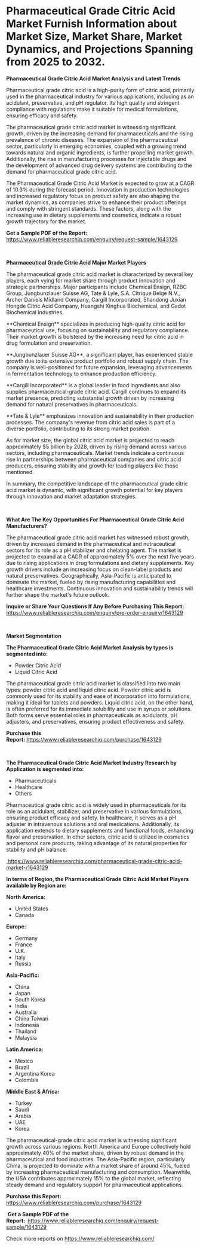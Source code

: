 <p><h1>Pharmaceutical Grade Citric Acid Market Furnish Information about Market Size, Market Share, Market Dynamics, and Projections Spanning from 2025 to 2032.</h1></p><p><strong>Pharmaceutical Grade Citric Acid Market Analysis and Latest Trends</strong></p>
<p><p>Pharmaceutical grade citric acid is a high-purity form of citric acid, primarily used in the pharmaceutical industry for various applications, including as an acidulant, preservative, and pH regulator. Its high quality and stringent compliance with regulations make it suitable for medical formulations, ensuring efficacy and safety.</p><p>The pharmaceutical grade citric acid market is witnessing significant growth, driven by the increasing demand for pharmaceuticals and the rising prevalence of chronic diseases. The expansion of the pharmaceutical sector, particularly in emerging economies, coupled with a growing trend towards natural and organic ingredients, is further propelling market growth. Additionally, the rise in manufacturing processes for injectable drugs and the development of advanced drug delivery systems are contributing to the demand for pharmaceutical grade citric acid.</p><p>The Pharmaceutical Grade Citric Acid Market is expected to grow at a CAGR of 10.3% during the forecast period. Innovation in production technologies and increased regulatory focus on product safety are also shaping the market dynamics, as companies strive to enhance their product offerings and comply with stringent standards. These factors, along with the increasing use in dietary supplements and cosmetics, indicate a robust growth trajectory for the market.</p></p>
<p><strong>Get a Sample PDF of the Report:&nbsp;</strong> <a href="https://www.reliableresearchiq.com/enquiry/request-sample/1643129?utm_campaign=1087&utm_medium=2&utm_source=Github&utm_content=ia&utm_term=12012025&utm_id=pharmaceutical-grade-citric-acid">https://www.reliableresearchiq.com/enquiry/request-sample/1643129</a></p>
<p>&nbsp;</p>
<p><strong>Pharmaceutical Grade Citric Acid Major Market Players</strong></p>
<p><p>The pharmaceutical grade citric acid market is characterized by several key players, each vying for market share through product innovation and strategic partnerships. Major participants include Chemical Ensign, RZBC Group, Jungbunzlauer Suisse AG, Tate & Lyle, S.A. Citrique Belge N.V., Archer Daniels Midland Company, Cargill Incorporated, Shandong Juxian Hongde Citric Acid Company, Huangshi Xinghua Biochemical, and Gadot Biochemical Industries.</p><p>**Chemical Ensign** specializes in producing high-quality citric acid for pharmaceutical use, focusing on sustainability and regulatory compliance. Their market growth is bolstered by the increasing need for citric acid in drug formulation and preservation.</p><p>**Jungbunzlauer Suisse AG**, a significant player, has experienced stable growth due to its extensive product portfolio and robust supply chain. The company is well-positioned for future expansion, leveraging advancements in fermentation technology to enhance production efficiency.</p><p>**Cargill Incorporated** is a global leader in food ingredients and also supplies pharmaceutical-grade citric acid. Cargill continues to expand its market presence, predicting substantial growth driven by increasing demand for natural preservatives in pharmaceuticals.</p><p>**Tate & Lyle** emphasizes innovation and sustainability in their production processes. The company's revenue from citric acid sales is part of a diverse portfolio, contributing to its strong market position.</p><p>As for market size, the global citric acid market is projected to reach approximately $5 billion by 2028, driven by rising demand across various sectors, including pharmaceuticals. Market trends indicate a continuous rise in partnerships between pharmaceutical companies and citric acid producers, ensuring stability and growth for leading players like those mentioned.</p><p>In summary, the competitive landscape of the pharmaceutical grade citric acid market is dynamic, with significant growth potential for key players through innovation and market adaptation strategies.</p></p>
<p>&nbsp;</p>
<p><strong>What Are The Key Opportunities For Pharmaceutical Grade Citric Acid Manufacturers?</strong></p>
<p><p>The pharmaceutical grade citric acid market has witnessed robust growth, driven by increased demand in the pharmaceutical and nutraceutical sectors for its role as a pH stabilizer and chelating agent. The market is projected to expand at a CAGR of approximately 5% over the next five years due to rising applications in drug formulations and dietary supplements. Key growth drivers include an increasing focus on clean-label products and natural preservatives. Geographically, Asia-Pacific is anticipated to dominate the market, fueled by rising manufacturing capabilities and healthcare investments. Continuous innovation and sustainability trends will further shape the market's future outlook.</p></p>
<p><strong>Inquire or Share Your Questions If Any Before Purchasing This Report:</strong> <a href="https://www.reliableresearchiq.com/enquiry/pre-order-enquiry/1643129?utm_campaign=1087&utm_medium=2&utm_source=Github&utm_content=ia&utm_term=12012025&utm_id=pharmaceutical-grade-citric-acid">https://www.reliableresearchiq.com/enquiry/pre-order-enquiry/1643129</a></p>
<p>&nbsp;</p>
<p><strong>Market Segmentation</strong></p>
<p><strong>The Pharmaceutical Grade Citric Acid Market Analysis by types is segmented into:</strong></p>
<p><ul><li>Powder Citric Acid</li><li>Liquid Citric Acid</li></ul></p>
<p><p>The pharmaceutical grade citric acid market is classified into two main types: powder citric acid and liquid citric acid. Powder citric acid is commonly used for its stability and ease of incorporation into formulations, making it ideal for tablets and powders. Liquid citric acid, on the other hand, is often preferred for its immediate solubility and use in syrups or solutions. Both forms serve essential roles in pharmaceuticals as acidulants, pH adjusters, and preservatives, ensuring product effectiveness and safety.</p></p>
<p><strong>Purchase this Report:&nbsp;</strong><a href="https://www.reliableresearchiq.com/purchase/1643129?utm_campaign=1087&utm_medium=2&utm_source=Github&utm_content=ia&utm_term=12012025&utm_id=pharmaceutical-grade-citric-acid">https://www.reliableresearchiq.com/purchase/1643129</a></p>
<p>&nbsp;</p>
<p><strong>The Pharmaceutical Grade Citric Acid Market Industry Research by Application is segmented into:</strong></p>
<p><ul><li>Pharmaceuticals</li><li>Healthcare</li><li>Others</li></ul></p>
<p><p>Pharmaceutical grade citric acid is widely used in pharmaceuticals for its role as an acidulant, stabilizer, and preservative in various formulations, ensuring product efficacy and safety. In healthcare, it serves as a pH adjuster in intravenous solutions and oral medications. Additionally, its application extends to dietary supplements and functional foods, enhancing flavor and preservation. In other sectors, citric acid is utilized in cosmetics and personal care products, taking advantage of its natural properties for stability and pH balance.</p></p>
<p><a href="https://www.reliableresearchiq.com/pharmaceutical-grade-citric-acid-market-r1643129?utm_campaign=1087&utm_medium=2&utm_source=Github&utm_content=ia&utm_term=12012025&utm_id=pharmaceutical-grade-citric-acid">&nbsp;https://www.reliableresearchiq.com/pharmaceutical-grade-citric-acid-market-r1643129</a></p>
<p><strong>In terms of Region, the Pharmaceutical Grade Citric Acid Market Players available by Region are:</strong></p>
<p>
    <p> <strong> North America: </strong>
        <ul>
            <li>United States</li>
            <li>Canada</li>
        </ul>
        </p> 
    <p> <strong> Europe: </strong>
        <ul>
            <li>Germany</li>
            <li>France</li>
            <li>U.K.</li>
            <li>Italy</li>
            <li>Russia</li>
        </ul>
        </p> 
    <p> <strong> Asia-Pacific: </strong>
        <ul>
            <li>China</li>
            <li>Japan</li>
            <li>South Korea</li>
            <li>India</li>
            <li>Australia</li>
            <li>China Taiwan</li>
            <li>Indonesia</li>
            <li>Thailand</li>
            <li>Malaysia</li>
        </ul>
        </p> 
    <p> <strong> Latin America: </strong>
        <ul>
            <li>Mexico</li>
            <li>Brazil</li>
            <li>Argentina Korea</li>
            <li>Colombia</li>
        </ul>
        </p> 
    <p> <strong> Middle East & Africa: </strong>
        <ul>
            <li>Turkey</li>
            <li>Saudi</li>
            <li>Arabia</li>
            <li>UAE</li>
            <li>Korea</li>
        </ul>
    </p>
    </p>
<p><p>The pharmaceutical-grade citric acid market is witnessing significant growth across various regions. North America and Europe collectively hold approximately 40% of the market share, driven by robust demand in the pharmaceutical and food industries. The Asia-Pacific region, particularly China, is projected to dominate with a market share of around 45%, fueled by increasing pharmaceutical manufacturing and consumption. Meanwhile, the USA contributes approximately 15% to the global market, reflecting steady demand and regulatory support for pharmaceutical applications.</p></p>
<p><strong>Purchase this Report: </strong><a href="https://www.reliableresearchiq.com/purchase/1643129?utm_campaign=1087&utm_medium=2&utm_source=Github&utm_content=ia&utm_term=12012025&utm_id=pharmaceutical-grade-citric-acid">https://www.reliableresearchiq.com/purchase/1643129</a></p>
<p>&nbsp;<strong>Get a Sample PDF of the Report:&nbsp;&nbsp;</strong><a href="https://www.reliableresearchiq.com/enquiry/request-sample/1643129?utm_campaign=1087&utm_medium=2&utm_source=Github&utm_content=ia&utm_term=12012025&utm_id=pharmaceutical-grade-citric-acid">https://www.reliableresearchiq.com/enquiry/request-sample/1643129</a></p>
<p><strong></strong></p>
<p>Check more reports on <a href="https://www.reliableresearchiq.com/?utm_campaign=1087&utm_medium=2&utm_source=Github&utm_content=ia&utm_term=12012025&utm_id=pharmaceutical-grade-citric-acid">https://www.reliableresearchiq.com/</a></p>